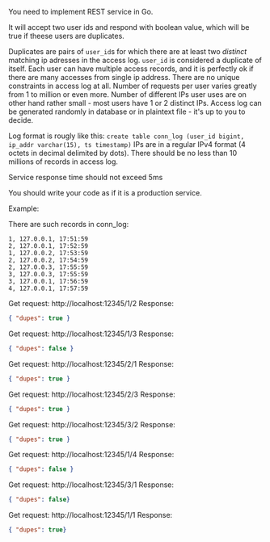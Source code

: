 You need to implement REST service in Go.

It will accept two user ids and respond with boolean value, which will be true if theese users are duplicates.

Duplicates are pairs of `user_id`s for which there are at least two *distinct* matching ip adresses in the access log.
`user_id` is considered a duplicate of itself.
Each user can have multiple access records, and it is perfectly ok if there are many accesses from single ip address.
There are no unique constraints in access log at all.
Number of requests per user varies greatly from 1 to million or even more.
Number of different IPs user uses are on other hand rather small - most users have 1 or 2 distinct IPs.
Access log can be generated randomly in database or in plaintext file - it's up to you to decide.

Log format is rougly like this: `create table conn_log (user_id bigint, ip_addr varchar(15), ts timestamp)`
IPs are in a regular IPv4 format (4 octets in decimal delimited by dots).
There should be no less than 10 millions of records in access log.

Service response time should not exceed 5ms

You should write your code as if it is a production service.

Example:

There are such records in conn_log:

```
1, 127.0.0.1, 17:51:59
2, 127.0.0.1, 17:52:59
1, 127.0.0.2, 17:53:59
2, 127.0.0.2, 17:54:59
2, 127.0.0.3, 17:55:59
3, 127.0.0.3, 17:55:59
3, 127.0.0.1, 17:56:59
4, 127.0.0.1, 17:57:59
```

Get request: http://localhost:12345/1/2
Response:
```json
{ "dupes": true }
```

Get request: http://localhost:12345/1/3
Response:

```json
{ "dupes": false }
```

Get request: http://localhost:12345/2/1
Response:

```json
{ "dupes": true }
```

Get request: http://localhost:12345/2/3
Response:

```json
{ "dupes": true }
```

Get request: http://localhost:12345/3/2
Response:

```json
{ "dupes": true }
```

Get request: http://localhost:12345/1/4
Response:

```json
{ "dupes": false }
```

Get request: http://localhost:12345/3/1
Response:

```json
{ "dupes": false}
```

Get request: http://localhost:12345/1/1
Response:

```json
{ "dupes": true}
```
